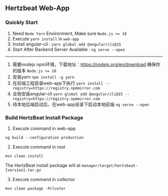 ## Hertzbeat Web-App        

### Quickly Start   

1. Need `Node Yarn` Environment, Make sure `Node.js >= 18`
2. Execute `yarn install` in `web-app`   
3. Install angular-cli : `yarn global add @angular/cli@15`    
4. Start After Backend Server Available : `ng serve --open`

---

1. 需要nodejs npm环境，下载地址：https://nodejs.org/en/download 确保你的版本 `Node.js >= 18`
2. 安装yarn `npm install -g yarn`
3. 在前端工程目录web-app下执行 `yarn install --registry=https://registry.npmmirror.com`
4. 全局安装angular-cli `yarn global add @angular/cli@15 --registry=https://registry.npmmirror.com`
5. 待本地后端启动后，在web-app目录下启动本地前端 `ng serve --open`

### Build HertzBeat Install Package    

1. Execute command in web-app  

```ng build --configuration production```

2. Execute command in root  

```mvn clean install```

The HertzBeat install package will at `manager/target/hertzbeat-{version}.tar.gz`     

3. Execute command in collector  

```mvn clean package -Pcluster```
